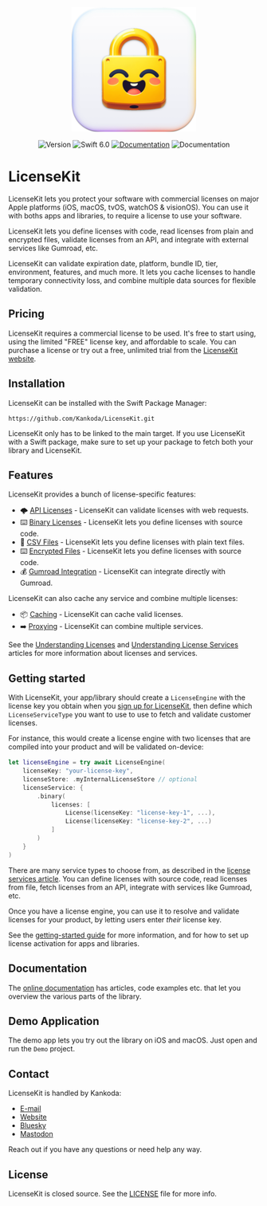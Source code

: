 <p align="center">
    <img src="Resources/Icon.png" alt="Project Icon" width="250" />
</p>

<p align="center">
    <img src="https://img.shields.io/github/v/release/LicenseKit/LicenseKit?color=%2300550&sort=semver" alt="Version" />
    <img src="https://img.shields.io/badge/Swift-6.0-orange.svg" alt="Swift 6.0" />
    <a href="https://kankoda.github.io/LicenseKit"><img src="https://img.shields.io/badge/documentation-web-blue.svg" alt="Documentation" /></a>
    <img src="https://img.shields.io/badge/license-commercial-yellow.svg" alt="Documentation" />
</p>



# LicenseKit

LicenseKit lets you protect your software with commercial licenses on major Apple platforms (iOS, macOS, tvOS, watchOS & visionOS). You can use it with boths apps and libraries, to require a license to use your software.

LicenseKit lets you define licenses with code, read licenses from plain and encrypted files, validate licenses from an API, and integrate with external services like Gumroad, etc. 

LicenseKit can validate expiration date, platform, bundle ID, tier, environment, features, and much more. It lets you cache licenses to handle temporary connectivity loss, and combine multiple data sources for flexible validation.



## Pricing

LicenseKit requires a commercial license to be used. It's free to start using, using the limited "FREE" license key, and affordable to scale. You can purchase a license or try out a free, unlimited trial from the [LicenseKit website][Website].



## Installation

LicenseKit can be installed with the Swift Package Manager:

```
https://github.com/Kankoda/LicenseKit.git
```

LicenseKit only has to be linked to the main target. If you use LicenseKit with a Swift package, make sure to set up your package to fetch both your library and LicenseKit.



## Features

LicenseKit provides a bunch of license-specific features:

* 🌩️ [API Licenses][Services] - LicenseKit can validate licenses with web requests.
* ⌨️ [Binary Licenses][Services] - LicenseKit lets you define licenses with source code.
* 📄 [CSV Files][Services] - LicenseKit lets you define licenses with plain text files.
* ⌨️ [Encrypted Files][Services] - LicenseKit lets you define licenses with source code.
* 💰 [Gumroad Integration][Services] - LicenseKit can integrate directly with Gumroad.

LicenseKit can also cache any service and combine multiple licenses:
 
* 📦 [Caching][Services] - LicenseKit can cache valid licenses.
* ➡️ [Proxying][Services] - LicenseKit can combine multiple services.

See the [Understanding Licenses][Licenses] and [Understanding License Services][Services] articles for more information about licenses and services.



## Getting started

With LicenseKit, your app/library should create a ``LicenseEngine`` with the license key you obtain when you [sign up for LicenseKit][Website], then define which ``LicenseServiceType`` you want to use to use to fetch and validate customer licenses.

For instance, this would create a license engine with two licenses that are compiled into your product and will be validated on-device:

```swift
let licenseEngine = try await LicenseEngine(
    licenseKey: "your-license-key",
    licenseStore: .myInternalLicenseStore // optional
    licenseService: { 
        .binary(
            licenses: [
                License(licenseKey: "license-key-1", ...),
                License(licenseKey: "license-key-2", ...)
            ]
        )
    }
)
```

There are many service types to choose from, as described in the [license services article][Services]. You can define licenses with source code, read licenses from file, fetch licenses from an API, integrate with services like Gumroad, etc.

Once you have a license engine, you can use it to resolve and validate licenses for your product, by letting users enter *their* license key.

See the [getting-started guide][Getting-Started] for more information, and for how to set up license activation for apps and libraries.



## Documentation

The [online documentation][Documentation] has articles, code examples etc. that let you overview the various parts of the library.



## Demo Application

The demo app lets you try out the library on iOS and macOS. Just open and run the `Demo` project.



## Contact

LicenseKit is handled by Kankoda:

* [E-mail][Email]
* [Website][Website]
* [Bluesky][Bluesky]
* [Mastodon][Mastodon]

Reach out if you have any questions or need help any way.



## License

LicenseKit is closed source. See the [LICENSE][License] file for more info.



[Email]: mailto:info@kankoda.com
[Website]: https://kankoda.com/licensekit
[GitHub]: https://github.com/kankoda

[Bluesky]: https://bsky.app/profile/kankoda.bsky.social
[Twitter]: https://twitter.com/kankodahq
[Mastodon]: https://mastodon.social/@kankoda

[Documentation]: https://kankoda.github.io/LicenseKit/documentation/licensekit
[Getting-Started]: https://kankoda.github.io/LicenseKit/documentation/licensekit/getting-started-article
[License]: https://github.com/Kankoda/LicenseKit/blob/main/LICENSE

[Licenses]: https://kankoda.github.io/LicenseKit/documentation/licensekit/understanding-licenses
[Services]: https://kankoda.github.io/LicenseKit/documentation/licensekit/understanding-services
